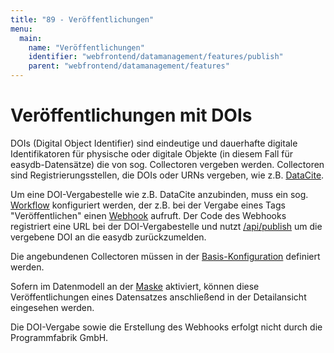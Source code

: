 ```yaml
---
title: "89 - Veröffentlichungen"
menu:
  main:
    name: "Veröffentlichungen"
    identifier: "webfrontend/datamanagement/features/publish"
    parent: "webfrontend/datamanagement/features"
---
```

# Veröffentlichungen mit DOIs

DOIs (Digital Object Identifier) sind eindeutige und dauerhafte digitale Identifikatoren für physische oder digitale Objekte (in diesem Fall für easydb-Datensätze) die von sog. Collectoren vergeben werden. Collectoren sind Registrierungsstellen, die DOIs oder URNs vergeben, wie z.B. [DataCite](https://doi.datacite.org/). 

Um eine DOI-Vergabestelle wie z.B. DataCite anzubinden, muss ein sog. [Workflow](../../../rightsmanagement/tags) konfiguriert werden, der z.B. bei der Vergabe eines Tags "Veröffentlichen" einen [Webhook](../../../../../en/technical/plugins/webhooks/webhook) aufruft. Der Code des Webhooks registriert eine URL bei der DOI-Vergabestelle und nutzt [/api/publish](../../../../../en/technical/api/publish) um die vergebene DOI an die easydb zurückzumelden.

Die angebundenen Collectoren müssen in der [Basis-Konfiguration](../../../administration/base-config/export) definiert werden.

Sofern im Datenmodell an der [Maske](../../../administration/datamodel/mask) aktiviert, können diese Veröffentlichungen eines Datensatzes anschließend in der Detailansicht eingesehen werden. 

Die DOI-Vergabe sowie die Erstellung des Webhooks erfolgt nicht durch die Programmfabrik GmbH.